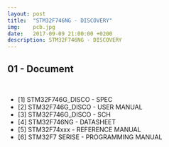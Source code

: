 ```yaml
---
layout: post
title:  "STM32F746NG - DISCOVERY"
img:    pcb.jpg
date:   2017-09-09 21:00:00 +0200
description: STM32F746NG - DISCOVERY
---
```


## 01 - Document</h1><br>
  * [1] STM32F746G_DISCO - SPEC<br>
  * [2] STM32F746G_DISCO - USER MANUAL<br>
  * [3] STM32F746G_DISCO - SCH<br>
  * [4] STM32F746NG - DATASHEET<br>
  * [5] STM32F74xxx - REFERENCE MANUAL<br>
  * [6] STM32F7 SERISE - PROGRAMMING MANUAL<br>
